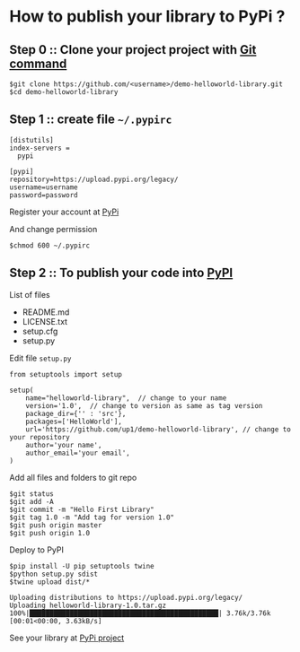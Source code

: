 # How to publish your library to PyPi ?

## Step 0 :: Clone your project project with [Git command](https://git-scm.com/)
```
$git clone https://github.com/<username>/demo-helloworld-library.git
$cd demo-helloworld-library
```

## Step 1 :: create file `~/.pypirc`

```
[distutils]
index-servers =
  pypi

[pypi]
repository=https://upload.pypi.org/legacy/
username=username
password=password
```

Register your account at [PyPi](https://pypi.org/)

And change permission

```
$chmod 600 ~/.pypirc
```

## Step 2 :: To publish your code into [PyPI](https://pypi.org/)
List of files
* README.md
* LICENSE.txt
* setup.cfg
* setup.py

Edit file `setup.py`
```
from setuptools import setup

setup(
    name="helloworld-library",  // change to your name
    version='1.0',  // change to version as same as tag version
    package_dir={'' : 'src'},
    packages=['HelloWorld'],
    url='https://github.com/up1/demo-helloworld-library', // change to your repository
    author='your name', 
    author_email='your email',
)

```

Add all files and folders to git repo
```
$git status
$git add -A
$git commit -m "Hello First Library"
$git tag 1.0 -m "Add tag for version 1.0"
$git push origin master
$git push origin 1.0
```

Deploy to PyPI
```
$pip install -U pip setuptools twine
$python setup.py sdist
$twine upload dist/*

Uploading distributions to https://upload.pypi.org/legacy/
Uploading helloworld-library-1.0.tar.gz
100%|███████████████████████████████████████████████| 3.76k/3.76k [00:01<00:00, 3.63kB/s]
```

See your library at [PyPi project](https://pypi.org/manage/projects/)
